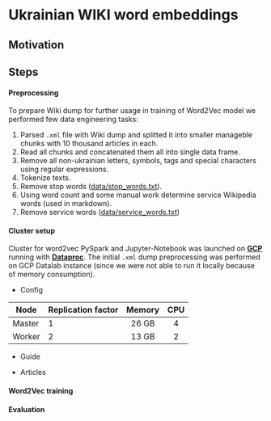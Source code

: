 # Ukrainian WIKI word embeddings

## Motivation

## Steps

#### Preprocessing

To prepare Wiki dump for further usage in training of Word2Vec model we performed few data engineering tasks:

1) Parsed `.xml` file with Wiki dump and splitted it into smaller manageble chunks with 10 thousand articles in each.
2) Read all chunks and concatenated them all into single data frame.
3) Remove all non-ukrainian letters, symbols, tags and special characters using regular expressions.
4) Tokenize texts.
5) Remove stop words ([data/stop_words.txt](https://github.com/andreyurkiv/mmds-word-embeddings/blob/master/data/stop_words)).
6) Using word count and some manual work determine service Wikipedia words (used in markdown).
7) Remove service words ([data/service_words.txt](https://github.com/andreyurkiv/mmds-word-embeddings/blob/master/data/service_words))

#### Cluster setup

Cluster for word2vec PySpark and Jupyter-Notebook was launched on [**GCP**]() running with [**Dataproc**](). The initial `.xml` dump preprocessing was performed on GCP Datalab instance (since we were not able to run it locally because of memory consumption).

- Config

| Node   | Replication factor | Memory | CPU |
| ------ | ------------------ |:------:|:---:|
| Master | 1                  | 26 GB  | 4 |
| Worker | 2                  | 13 GB  | 2 |

- Guide

- Articles

#### Word2Vec training


#### Evaluation
